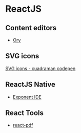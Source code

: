 # ReactJS

## Content editors

- [Ory](https://www.gitbook.com/book/ory/editor/details)

## SVG icons 

[SVG icons - cuadraman codepen](https://cuadraman/LGoXwz)

## ReactJS Native

- [Exponent IDE](https://getexponent.com)

## React Tools

- [react-pdf](https://github.com/diegomura/react-pdf)
